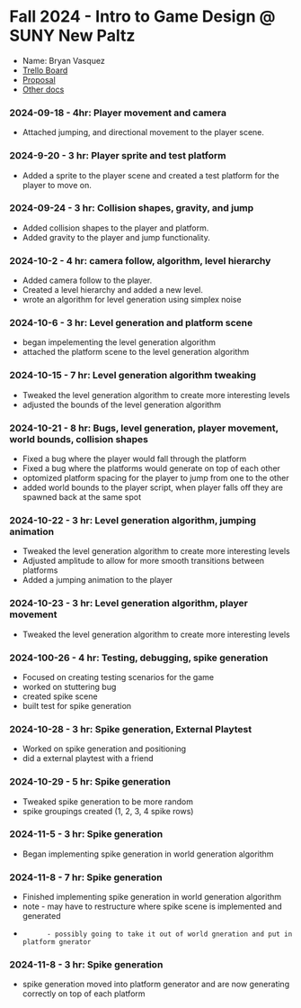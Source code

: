 # Fall 2024 - Intro to Game Design @ SUNY New Paltz
* Name: Bryan Vasquez
* [Trello Board](https://trello.com/b/3Cmn97f0)
* [Proposal](Proposal.pdf)
* [Other docs](todo)

### 2024-09-18 - 4hr: Player movement and camera
* Attached jumping, and directional movement to the player scene.

### 2024-9-20 - 3 hr: Player sprite and test platform
* Added a sprite to the player scene and created a test platform for the player to move on.

### 2024-09-24 - 3 hr: Collision shapes, gravity, and jump
* Added collision shapes to the player and platform.
* Added gravity to the player and jump functionality.

### 2024-10-2 - 4 hr: camera follow, algorithm, level hierarchy
* Added camera follow to the player.
* Created a level hierarchy and added a new level.
* wrote an algorithm for level generation using simplex noise

### 2024-10-6 - 3 hr: Level generation and platform scene
* began impelementing the level generation algorithm 
* attached the platform scene to the level generation algorithm

### 2024-10-15 - 7 hr: Level generation algorithm tweaking
* Tweaked the level generation algorithm to create more interesting levels
* adjusted the bounds of the level generation algorithm

### 2024-10-21 - 8 hr: Bugs, level generation, player movement, world bounds, collision shapes
* Fixed a bug where the player would fall through the platform
* Fixed a bug where the platforms would generate on top of each other
* optomized platform spacing for the player to jump from one to the other
* added world bounds to the player script, when player falls off they are spawned back at the same spot

### 2024-10-22 - 3 hr: Level generation algorithm, jumping animation
* Tweaked the level generation algorithm to create more interesting levels
* Adjusted amplitude to allow for more smooth transitions between platforms
* Added a jumping animation to the player

### 2024-10-23 - 3 hr: Level generation algorithm, player movement
* Tweaked the level generation algorithm to create more interesting levels

### 2024-100-26 - 4 hr: Testing, debugging, spike generation
* Focused on creating testing scenarios for the game
* worked on stuttering bug
* created spike scene
* built test for spike generation

### 2024-10-28 - 3 hr: Spike generation, External Playtest
* Worked on spike generation and positioning
* did a external playtest with a friend

### 2024-10-29 - 5 hr: Spike generation
* Tweaked spike generation to be more random
* spike groupings created (1, 2, 3, 4 spike rows)

### 2024-11-5 - 3 hr: Spike generation
* Began implementing spike generation in world generation algorithm

### 2024-11-8 - 7 hr: Spike generation
* Finished implementing spike generation in world generation algorithm
* note - may have to restructure where spike scene is implemented and generated
*           - possibly going to take it out of world gneration and put in platform gnerator

### 2024-11-8 - 3 hr: Spike generation
* spike generation moved into platform generator and are now generating correctly on top of each platform


